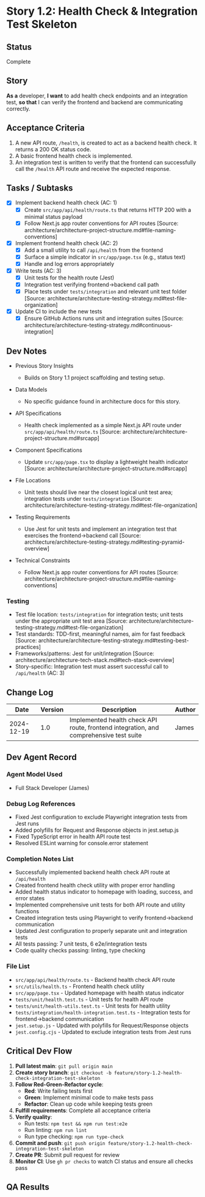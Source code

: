 # Story 1.2: Health Check & Integration Test Skeleton

## Status

Complete

## Story

**As a** developer, **I want** to add health check endpoints and an integration test, **so that** I can verify the
frontend and backend are communicating correctly.

## Acceptance Criteria

1. A new API route, `/health`, is created to act as a backend health check. It returns a 200 OK status code.
2. A basic frontend health check is implemented.
3. An integration test is written to verify that the frontend can successfully call the `/health` API route and receive
   the expected response.

## Tasks / Subtasks

- [x] Implement backend health check (AC: 1)
  - [x] Create `src/app/api/health/route.ts` that returns HTTP 200 with a minimal status payload
  - [x] Follow Next.js app router conventions for API routes [Source:
        architecture/architecture-project-structure.md#file-naming-conventions]
- [x] Implement frontend health check (AC: 2)
  - [x] Add a small utility to call `/api/health` from the frontend
  - [x] Surface a simple indicator in `src/app/page.tsx` (e.g., status text)
  - [x] Handle and log errors appropriately
- [x] Write tests (AC: 3)
  - [x] Unit tests for the health route (Jest)
  - [x] Integration test verifying frontend→backend call path
  - [x] Place tests under `tests/integration` and relevant unit test folder [Source:
        architecture/architecture-testing-strategy.md#test-file-organization]
- [x] Update CI to include the new tests
  - [x] Ensure GitHub Actions runs unit and integration suites [Source:
        architecture/architecture-testing-strategy.md#continuous-integration]

## Dev Notes

- Previous Story Insights
  - Builds on Story 1.1 project scaffolding and testing setup.

- Data Models
  - No specific guidance found in architecture docs for this story.

- API Specifications
  - Health check implemented as a simple Next.js API route under `src/app/api/health/route.ts` [Source:
    architecture/architecture-project-structure.md#srcapp]

- Component Specifications
  - Update `src/app/page.tsx` to display a lightweight health indicator [Source:
    architecture/architecture-project-structure.md#srcapp]

- File Locations
  - Unit tests should live near the closest logical unit test area; integration tests under `tests/integration` [Source:
    architecture/architecture-testing-strategy.md#test-file-organization]

- Testing Requirements
  - Use Jest for unit tests and implement an integration test that exercises the frontend→backend call [Source:
    architecture/architecture-testing-strategy.md#testing-pyramid-overview]

- Technical Constraints
  - Follow Next.js app router conventions for API routes [Source:
    architecture/architecture-project-structure.md#file-naming-conventions]

### Testing

- Test file location: `tests/integration` for integration tests; unit tests under the appropriate unit test area
  [Source: architecture/architecture-testing-strategy.md#test-file-organization]
- Test standards: TDD-first, meaningful names, aim for fast feedback [Source:
  architecture/architecture-testing-strategy.md#testing-best-practices]
- Frameworks/patterns: Jest for unit/integration [Source: architecture/architecture-tech-stack.md#tech-stack-overview]
- Story-specific: Integration test must assert successful call to `/api/health` (AC: 3)

## Change Log

| Date | Version | Description | Author |
| ---- | ------- | ----------- | ------ |
| 2024-12-19 | 1.0 | Implemented health check API route, frontend integration, and comprehensive test suite | James |

## Dev Agent Record

### Agent Model Used
- Full Stack Developer (James)

### Debug Log References
- Fixed Jest configuration to exclude Playwright integration tests from Jest runs
- Added polyfills for Request and Response objects in jest.setup.js
- Fixed TypeScript error in health API route test
- Resolved ESLint warning for console.error statement

### Completion Notes List
- Successfully implemented backend health check API route at `/api/health`
- Created frontend health check utility with proper error handling
- Added health status indicator to homepage with loading, success, and error states
- Implemented comprehensive unit tests for both API route and utility functions
- Created integration tests using Playwright to verify frontend→backend communication
- Updated Jest configuration to properly separate unit and integration tests
- All tests passing: 7 unit tests, 6 e2e/integration tests
- Code quality checks passing: linting, type checking

### File List
- `src/app/api/health/route.ts` - Backend health check API route
- `src/utils/health.ts` - Frontend health check utility
- `src/app/page.tsx` - Updated homepage with health status indicator
- `tests/unit/health.test.ts` - Unit tests for health API route
- `tests/unit/health-utils.test.ts` - Unit tests for health utility
- `tests/integration/health-integration.test.ts` - Integration tests for frontend→backend communication
- `jest.setup.js` - Updated with polyfills for Request/Response objects
- `jest.config.cjs` - Updated to exclude integration tests from Jest runs

## Critical Dev Flow

1. **Pull latest main**: `git pull origin main`
2. **Create story branch**: `git checkout -b feature/story-1.2-health-check-integration-test-skeleton`
3. **Follow Red-Green-Refactor cycle**:
   - **Red**: Write failing tests first
   - **Green**: Implement minimal code to make tests pass
   - **Refactor**: Clean up code while keeping tests green
4. **Fulfill requirements**: Complete all acceptance criteria
5. **Verify quality**:
   - Run tests: `npm test && npm run test:e2e`
   - Run linting: `npm run lint`
   - Run type checking: `npm run type-check`
6. **Commit and push**: `git push origin feature/story-1.2-health-check-integration-test-skeleton`
7. **Create PR**: Submit pull request for review
8. **Monitor CI**: Use `gh pr checks` to watch CI status and ensure all checks pass

## QA Results
